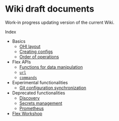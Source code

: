 # Wiki draft documents

Work-in progress updating version of the current Wiki.

Index

* Basics
    - [OHI layout](basics/ohi_layout.md)
    - [Creating configs](basics/creating_configs.md)
    - [Order of operations](basics/order_of_operations.md)
* Flex APIs
    - [Functions for data manipulation](apis/functions.md)
    - [`url`](apis/url.md)
    - [`commands`](apis/commands.md)
* Experimental functionalities
    - [Git configuration synchronization](experimental/git_sync.md)
* Deprecated functionalities
    - [Discovery](deprecated/discovery.md)
    - [Secrets management](deprecated/secrets.md)
    - [Prometheus](deprecated/prometheus.md)
* [Flex Workshop](workshop/workshop.md)

